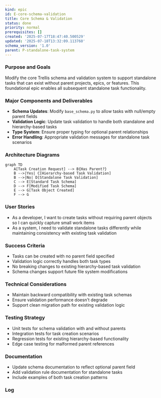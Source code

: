 ```yaml
---
kind: epic
id: E-core-schema-validation
title: Core Schema & Validation
status: done
priority: normal
prerequisites: []
created: '2025-07-17T18:47:40.500529'
updated: '2025-07-18T13:32:09.113760'
schema_version: '1.0'
parent: P-standalone-task-system
---
```

### Purpose and Goals
Modify the core Trellis schema and validation system to support standalone tasks that can exist without parent projects, epics, or features. This foundational epic enables all subsequent standalone task functionality.

### Major Components and Deliverables
- **Schema Updates**: Modify `base_schema.py` to allow tasks with null/empty parent fields
- **Validation Logic**: Update task validation to handle both standalone and hierarchy-based tasks
- **Type System**: Ensure proper typing for optional parent relationships
- **Error Handling**: Appropriate validation messages for standalone task scenarios

### Architecture Diagrams
```mermaid
graph TD
    A[Task Creation Request] --> B{Has Parent?}
    B -->|Yes| C[Hierarchy-based Task Validation]
    B -->|No| D[Standalone Task Validation]
    C --> E[Standard Task Schema]
    D --> F[Modified Task Schema]
    E --> G[Task Object Created]
    F --> G
```

### User Stories
- As a developer, I want to create tasks without requiring parent objects so I can quickly capture small work items
- As a system, I need to validate standalone tasks differently while maintaining consistency with existing task validation

### Success Criteria
- Tasks can be created with no parent field specified
- Validation logic correctly handles both task types
- No breaking changes to existing hierarchy-based task validation
- Schema changes support future file system modifications

### Technical Considerations
- Maintain backward compatibility with existing task schemas
- Ensure validation performance doesn't degrade
- Support clean migration path for existing validation logic

### Testing Strategy
- Unit tests for schema validation with and without parents
- Integration tests for task creation scenarios
- Regression tests for existing hierarchy-based functionality
- Edge case testing for malformed parent references

### Documentation
- Update schema documentation to reflect optional parent field
- Add validation rule documentation for standalone tasks
- Include examples of both task creation patterns

### Log

